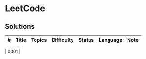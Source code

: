 # LeetCode


## Solutions


| # | Title | Topics | Difficulty | Status | Language | Note |
|---| ----- | ------ | ---------- | ------ | -------- | ---- |

| 0001 |